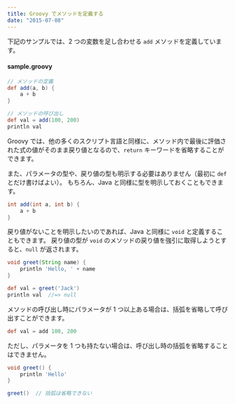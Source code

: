 ```yaml
---
title: Groovy でメソッドを定義する
date: "2015-07-08"
---
```


下記のサンプルでは、2 つの変数を足し合わせる `add` メソッドを定義しています。

#### sample.groovy
```groovy
// メソッドの定義
def add(a, b) {
    a + b
}

// メソッドの呼び出し
def val = add(100, 200)
println val
```

Groovy では、他の多くのスクリプト言語と同様に、メソッド内で最後に評価された式の値がそのまま戻り値となるので、`return` キーワードを省略することができます。

また、パラメータの型や、戻り値の型も明示する必要はありません（最初に `def` とだけ書けばよい）。
もちろん、Java と同様に型を明示しておくこともできます。

```groovy
int add(int a, int b) {
    a + b
}
```

戻り値がないことを明示したいのであれば、Java と同様に `void` と定義することもできます。
戻り値の型が `void` のメソッドの戻り値を強引に取得しようとすると、`null` が返されます。

```groovy
void greet(String name) {
    println 'Hello, ' + name
}

def val = greet('Jack')
println val  //=> null
```

メソッドの呼び出し時にパラメータが 1 つ以上ある場合は、括弧を省略して呼び出すことができます。

```groovy
def val = add 100, 200
```

ただし、パラメータを 1 つも持たない場合は、呼び出し時の括弧を省略することはできません。

```groovy
void greet() {
    println 'Hello'
}

greet()  // 括弧は省略できない
```
